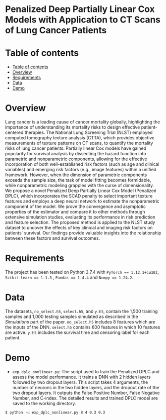 # Penalized Deep Partially Linear Cox Models with Application to CT Scans of Lung Cancer Patients

Table of contents
=================

<!--tc-->
   * [Table of contents](#table-of-contents)
   * [Overview](#overview)
   * [Requirements](#requirements)
   * [Data](#data)
   * [Demo](#demo)
<!--tc-->

Overview
========

Lung cancer is a leading cause of cancer mortality globally, highlighting the importance of understanding its mortality risks to design effective patient-centered therapies. The National Lung Screening Trial (NLST) employed computed tomography texture analysis (CTTA), which provides objective measurements of texture patterns on CT scans, to quantify the mortality risks of lung cancer patients. Partially linear Cox models have gained popularity for survival analysis by dissecting the hazard function into parametric and nonparametric components, allowing for the effective incorporation of both well-established risk factors (such as age and clinical variables) and emerging risk factors (e.g., image features) within a unified framework. However,  when the dimension of parametric components exceeds the sample size, the task of model fitting becomes formidable, while nonparametric modeling grapples with the curse of dimensionality. We propose a novel Penalized Deep Partially Linear Cox Model (Penalized DPLC), which incorporates the SCAD penalty to select important texture features and employs a deep neural network to estimate the nonparametric component of the model. We prove the convergence and asymptotic properties of the estimator and compare it to other methods through extensive simulation studies, evaluating its performance in risk prediction and feature selection. The proposed method is applied to the NLST study dataset to uncover the effects of key clinical and imaging risk factors on patients' survival. Our findings provide valuable insights into the relationship between these factors and survival outcomes.

Requirements
============

The project has been tested on Python 3.7.4 with `PyTorch == 1.12.1+cu102`, `Scikit-learn == 1.1.3` , `Pandas == 1.4.4` and `Numpy == 1.24.2`.


Data
====
The datasets, `no_select.h5`, `select.h5`, and `y.h5`, contain the 1,500 training samples and 1,000 testing samples simulated as described in the _Simulations_ part of the paper.  `no_select.h5` includes 8 features which are the inputs of the DNN. `select.h5` contains 600 features in which 10 features are active. `y.h5` includes the survival time and censoring label for each patient.

Demo
====
* `exp_dplc_nonlinear.py`: The script used to train the Penalized DPLC and assess the model performance. It trains a DNN with 2 hidden layers followed by two dropout layers. This script takes 4 arguments, the number of neurons in the two hidden layers, and the dropout rate of the two dropout layers. It outputs the False Positive Number, False Negative Number, and C-index. The detailed results and trained DPLC model are saved to the working directory.
```
$ python -u exp_dplc_nonlinear.py 8 4 0.3 0.3
```
